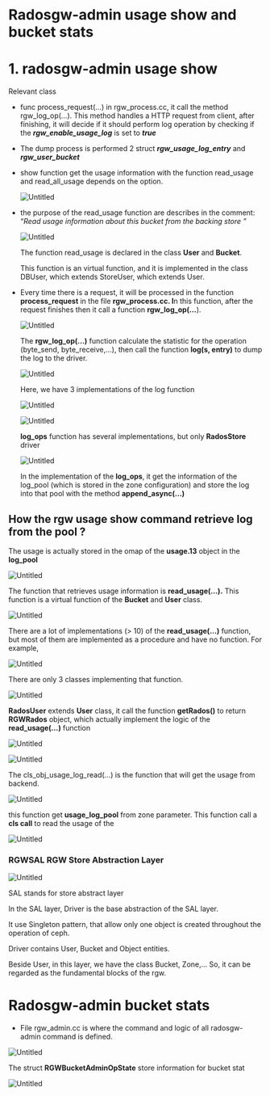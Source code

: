 # Radosgw-admin usage show and bucket stats

# 1. radosgw-admin usage show

Relevant class

- func process_request(…) in rgw_process.cc, it call the method rgw_log_op(…). This method handles a HTTP request from client, after finishing, it will decide if it should perform log operation by checking if the ***rgw_enable_usage_log*** is set to ***true***
- The dump process is performed 2 struct ***rgw_usage_log_entry*** and ***rgw_user_bucket***
- show function get the usage information with the function read_usage and read_all_usage depends on the option.
    
    ![Untitled](Radosgw-admin%20usage%20show%20and%20bucket%20stats%20132364d6157044fda1ed9e61b8d4be53/Untitled.png)
    
- the purpose of the read_usage function are describes in the comment: “*Read usage information about this bucket from the backing store ”*
    
    ![Untitled](Radosgw-admin%20usage%20show%20and%20bucket%20stats%20132364d6157044fda1ed9e61b8d4be53/Untitled%201.png)
    
    The function read_usage is declared in the class **User** and **Bucket**.
    
    This function is an virtual function, and it is implemented in the class DBUser, which extends StoreUser, which extends User.
    
- Every time there is a request, it will be processed in the function **process_request** in the file **rgw_process.cc. I**n this function, after the request finishes then it call a function **rgw_log_op(…**).
    
    ![Untitled](Radosgw-admin%20usage%20show%20and%20bucket%20stats%20132364d6157044fda1ed9e61b8d4be53/Untitled%202.png)
    
    The **rgw_log_op(…)** function calculate the statistic for the operation (byte_send, byte_receive,…), then call the function **log(s, entry)** to dump the log to the driver.
    
    ![Untitled](Radosgw-admin%20usage%20show%20and%20bucket%20stats%20132364d6157044fda1ed9e61b8d4be53/Untitled%203.png)
    
    Here, we have 3 implementations of the log function
    
    ![Untitled](Radosgw-admin%20usage%20show%20and%20bucket%20stats%20132364d6157044fda1ed9e61b8d4be53/Untitled%204.png)
    
    ![Untitled](Radosgw-admin%20usage%20show%20and%20bucket%20stats%20132364d6157044fda1ed9e61b8d4be53/Untitled%205.png)
    
    **log_ops** function has several implementations, but only **RadosStore** driver 
    
    ![Untitled](Radosgw-admin%20usage%20show%20and%20bucket%20stats%20132364d6157044fda1ed9e61b8d4be53/Untitled%206.png)
    
    In the implementation of the **log_ops**, it get the information of the log_pool (which is stored in the zone configuration) and store the log into that pool with the method **append_async(…)**
    

## How the rgw usage show command retrieve log from the pool ?

The usage is actually stored in the omap of the **usage.13** object in the **log_pool**

![Untitled](Radosgw-admin%20usage%20show%20and%20bucket%20stats%20132364d6157044fda1ed9e61b8d4be53/Untitled%207.png)

The function that retrieves usage information is **read_usage(…).** This function is a virtual function of the **Bucket** and **User** class.

![Untitled](Radosgw-admin%20usage%20show%20and%20bucket%20stats%20132364d6157044fda1ed9e61b8d4be53/Untitled%208.png)

There are a lot of implementations (> 10) of the **read_usage(…)** function, but most of them are implemented as a procedure and have no function. For example,  

![Untitled](Radosgw-admin%20usage%20show%20and%20bucket%20stats%20132364d6157044fda1ed9e61b8d4be53/Untitled%209.png)

There are only 3 classes implementing that function.

![Untitled](Radosgw-admin%20usage%20show%20and%20bucket%20stats%20132364d6157044fda1ed9e61b8d4be53/Untitled%2010.png)

**RadosUser** extends **User** class, it call the function **getRados()** to return **RGWRados** object, which actually implement the logic of the **read_usage(…)** function

![Untitled](Radosgw-admin%20usage%20show%20and%20bucket%20stats%20132364d6157044fda1ed9e61b8d4be53/Untitled%2011.png)

![Untitled](Radosgw-admin%20usage%20show%20and%20bucket%20stats%20132364d6157044fda1ed9e61b8d4be53/Untitled%2012.png)

The cls_obj_usage_log_read(…) is the function that will get the usage from backend.

![Untitled](Radosgw-admin%20usage%20show%20and%20bucket%20stats%20132364d6157044fda1ed9e61b8d4be53/Untitled%2013.png)

this function get **usage_log_pool** from zone parameter. This function call a **cls call** to read the usage of the

![Untitled](Radosgw-admin%20usage%20show%20and%20bucket%20stats%20132364d6157044fda1ed9e61b8d4be53/Untitled%2014.png)

### **RGWSAL RGW Store Abstraction Layer**

![Untitled](Radosgw-admin%20usage%20show%20and%20bucket%20stats%20132364d6157044fda1ed9e61b8d4be53/Untitled%2015.png)

SAL stands for store abstract layer

In the SAL layer, Driver is the base abstraction of the SAL layer.

It use Singleton pattern, that allow only one object is created throughout the operation of ceph.

Driver contains User, Bucket and Object entities.

Beside User, in this layer, we have the class Bucket, Zone,… So, it can be regarded as the fundamental blocks of the rgw.

# Radosgw-admin bucket stats

- File rgw_admin.cc is where the command and logic of all radosgw-admin command is defined.

![Untitled](Radosgw-admin%20usage%20show%20and%20bucket%20stats%20132364d6157044fda1ed9e61b8d4be53/Untitled%2016.png)

The struct **RGWBucketAdminOpState** store information for bucket stat

![Untitled](Radosgw-admin%20usage%20show%20and%20bucket%20stats%20132364d6157044fda1ed9e61b8d4be53/Untitled%2017.png)